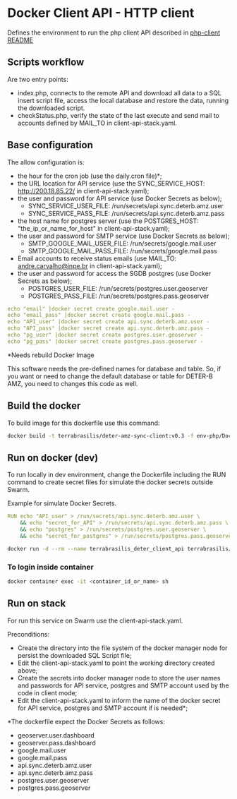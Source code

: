 # Docker Client API - HTTP client

Defines the environment to run the php client API described in [php-client README](https://gitlab.dpi.inpe.br/terrabrasilis/terrabrasilis/tree/latest/deterb-sync/client-api/php-client)

## Scripts workflow

Are two entry points:
- index.php, connects to the remote API and download all data to a SQL insert script file, access the local database and restore the data, running the downloaded script.
- checkStatus.php, verify the state of the last execute and send mail to accounts defined by MAIL_TO in client-api-stack.yaml.

## Base configuration

The allow configuration is:
- the hour for the cron job (use the daily.cron file)*;
- the URL location for API service (use the SYNC_SERVICE_HOST: http://200.18.85.22/ in client-api-stack.yaml);
- the user and password for API service (use Docker Secrets as below);
  - SYNC_SERVICE_USER_FILE: /run/secrets/api.sync.deterb.amz.user
  - SYNC_SERVICE_PASS_FILE: /run/secrets/api.sync.deterb.amz.pass
- the host name for postgres server (use the POSTGRES_HOST: "the_ip_or_name_for_host" in client-api-stack.yaml);
- the user and password for SMTP service (use Docker Secrets as below);
  - SMTP_GOOGLE_MAIL_USER_FILE: /run/secrets/google.mail.user
  - SMTP_GOOGLE_MAIL_PASS_FILE: /run/secrets/google.mail.pass
- Email accounts to receive status emails (use MAIL_TO: andre.carvalho@inpe.br in client-api-stack.yaml);
- the user and password for access the SGDB postgres (use Docker Secrets as below);
  - POSTGRES_USER_FILE: /run/secrets/postgres.user.geoserver
  - POSTGRES_PASS_FILE: /run/secrets/postgres.pass.geoserver

```yaml
echo "email" |docker secret create google.mail.user -
echo "email_pass" |docker secret create google.mail.pass -
echo "API_user" |docker secret create api.sync.deterb.amz.user -
echo "API_pass" |docker secret create api.sync.deterb.amz.pass -
echo "pg_user" |docker secret create postgres.user.geoserver -
echo "pg_pass" |docker secret create postgres.pass.geoserver -
```

*Needs rebuild Docker Image

This software needs the pre-defined names for database and table. So, if you want or need to change the default database or table for DETER-B AMZ, you need to changes this code as well.

## Build the docker

To build image for this dockerfile use this command:

```bash
docker build -t terrabrasilis/deter-amz-sync-client:v0.3 -f env-php/Dockerfile --no-cache .
```

## Run on docker (dev)

To run locally in dev environment, change the Dockerfile including the RUN command to create secret files for simulate the docker secrets outside Swarm.

Example for simulate Docker Secrets.
```yaml
RUN echo "API_user" > /run/secrets/api.sync.deterb.amz.user \
    && echo "secret_for_API" > /run/secrets/api.sync.deterb.amz.pass \
    && echo "postgres" > /run/secrets/postgres.user.geoserver \
    && echo "secret_for_postgres" > /run/secrets/postgres.pass.geoserver
```

```bash
docker run -d --rm --name terrabrasilis_deter_client_api terrabrasilis/deter-amz-sync-client:v0.3
```

### To login inside container

```bash
docker container exec -it <container_id_or_name> sh
```

## Run on stack

For run this service on Swarm use the client-api-stack.yaml.

Preconditions:
- Create the directory into the file system of the docker manager node for persist the downloaded SQL Script file;
- Edit the client-api-stack.yaml to point the working directory created above;
- Create the secrets into docker manager node to store the user names and passwords for API service, postgres and SMTP account used by the code in client mode;
- Edit the client-api-stack.yaml to inform the name of the docker secret for API service, postgres and SMTP account if is needed*;

*The dockerfile expect the Docker Secrets as follows:
- geoserver.user.dashboard
- geoserver.pass.dashboard
- google.mail.user
- google.mail.pass
- api.sync.deterb.amz.user
- api.sync.deterb.amz.pass
- postgres.user.geoserver
- postgres.pass.geoserver
